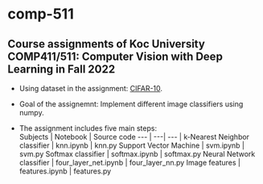 # comp-511
Course assignments of Koc University COMP411/511: Computer Vision with Deep Learning in Fall 2022
---
- Using dataset in the assignment: [CIFAR-10](https://www.cs.toronto.edu/~kriz/cifar.html). 
- Goal of the assignemnt: Implement different image classifiers using numpy.  

- The assignment includes five main steps:  
Subjects | Notebook | Source code 
--- | ---| --- |
k-Nearest Neighbor classifier | knn.ipynb | knn.py
Support Vector Machine | svm.ipynb | svm.py
Softmax classifier | softmax.ipynb | softmax.py
Neural Network classifier | four_layer_net.ipynb  | four_layer_nn.py
Image features | features.ipynb | features.py
